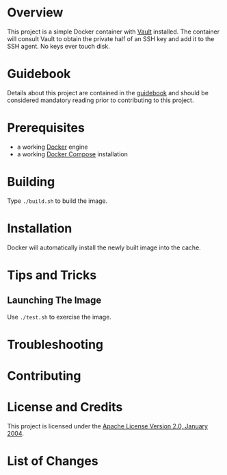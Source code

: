 # Overview
This project is a simple Docker container with [Vault](https://www.vaultproject.io/)
installed.  The container will consult Vault to obtain the private half of an
SSH key and add it to the SSH agent.  No keys ever touch disk.

# Guidebook
Details about this project are contained in the [guidebook](guidebook/guidebook.md)
and should be considered mandatory reading prior to contributing to this project.

# Prerequisites
* a working [Docker](http://docker.io) engine
* a working [Docker Compose](http://docker.io) installation

# Building
Type `./build.sh` to build the image.

# Installation
Docker will automatically install the newly built image into the cache.

# Tips and Tricks

## Launching The Image
Use `./test.sh` to exercise the image.

# Troubleshooting

# Contributing

# License and Credits
This project is licensed under the [Apache License Version 2.0, January 2004](http://www.apache.org/licenses/).

# List of Changes

